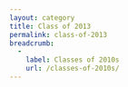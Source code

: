 ```yaml
---
layout: category
title: Class of 2013
permalink: class-of-2013
breadcrumb:
  -
    label: Classes of 2010s
    url: /classes-of-2010s/
---
```

